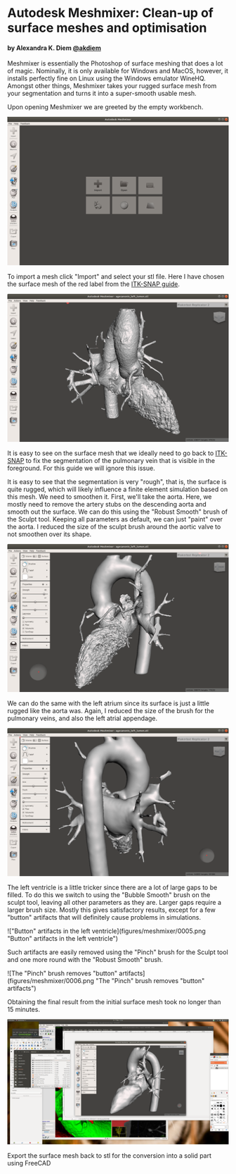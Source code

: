 # Autodesk Meshmixer: Clean-up of surface meshes and optimisation

#### by Alexandra K. Diem [@akdiem](https://github.com/akdiem)

Meshmixer is essentially the Photoshop of surface meshing that does a lot of magic. Nominally, it is only available for Windows and MacOS, however, it installs perfectly fine on Linux using the Windows emulator WineHQ. Amongst other things, Meshmixer takes your rugged surface mesh from your segmentation and turns it into a super-smooth usable mesh.

Upon opening Meshmixer we are greeted by the empty workbench.

![Meshmixer start-up user interface](figures/meshmixer/0001.png "Meshmixer start-up user interface")

To import a mesh click "Import" and select your stl file. Here I have chosen the surface mesh of the red label from the [ITK-SNAP guide](itksnap_guide.md).

![Surface mesh in Meshmixer](figures/meshmixer/0002.png "Surface mesh in Meshmixer")

It is easy to see on the surface mesh that we ideally need to go back to [ITK-SNAP](itksnap_guide.md) to fix the segmentation of the pulmonary vein that is visible in the foreground. For this guide we will ignore this issue.

It is easy to see that the segmentation is very "rough", that is, the surface is quite rugged, which will likely influence a finite element simulation based on this mesh. We need to smoothen it. First, we'll take the aorta. Here, we mostly need to remove the artery stubs on the descending aorta and smooth out the surface. We can do this using the "Robust Smooth" brush of the Sculpt tool. Keeping all parameters as default, we can just "paint" over the aorta. I reduced the size of the sculpt brush around the aortic valve to not smoothen over its shape.

![Smooth aorta after sculpting](figures/meshmixer/0003.png "Smooth aorta after sculpting")

We can do the same with the left atrium since its surface is just a little rugged like the aorta was. Again, I reduced the size of the brush for the pulmonary veins, and also the left atrial appendage.

![Smooth left atrium after sculpting](figures/meshmixer/0004.png "Smooth left atrium after sculpting")

The left ventricle is a little tricker since there are a lot of large gaps to be filled. To do this we switch to using the "Bubble Smooth" brush on the sculpt tool, leaving all other parameters as they are. Larger gaps require a larger brush size. Mostly this gives satisfactory results, except for a few "button" artifacts that will definitely cause problems in simulations.

!["Button" artifacts in the left ventricle](figures/meshmixer/0005.png "Button" artifacts in the left ventricle")

Such artifacts are easily removed using the "Pinch" brush for the Sculpt tool and one more round with the "Robust Smooth" brush.

![The "Pinch" brush removes "button" artifacts](figures/meshmixer/0006.png "The "Pinch" brush removes "button" artifacts")

Obtaining the final result from the initial surface mesh took no longer than 15 minutes.

![Smooth mesh of the left heart](figures/meshmixer/0007.png "Smooth mesh of the left heart")

Export the surface mesh back to stl for the conversion into a solid part using FreeCAD
